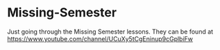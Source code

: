 # Missing-Semester
Just going through the Missing Semester lessons. 
They can be found at https://www.youtube.com/channel/UCuXy5tCgEninup9cGplbiFw
